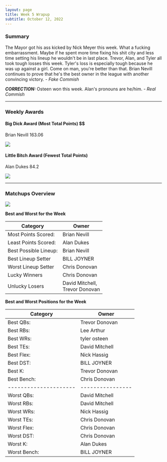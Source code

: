 ```yaml
---
layout: page
title: Week 5 Wrapup
subtitle: October 12, 2022
---
```


### Summary

The Mayor got his ass kicked by Nick Meyer this week. What a fucking embarrassment. Maybe if he spent more time fixing his shit city and less time setting his lineup he wouldn't be in last place. Trevor, Alan, and Tyler all took tough losses this week. Tyler's loss is especially tough because he was up against a girl. Come on man, you're better than that. Brian Nevill continues to prove that he's the best owner in the league with another convincing victory.
  *- Fake Commish*

***CORRECTION:*** Osteen won this week.  Alan's pronouns are he/him.
  *- Real Commish*

___

### Weekly Awards

#### Big Dick Award (Most Total Points) $$
Brian Nevill 163.06 

![](https://media3.giphy.com/media/l378egFh9ajHY0fUk/giphy.gif?cid=3aa7f812pxeg11b9nfdkbttbia3kqjepb6ocpygkb4o9vj6t&rid=giphy.gif&ct=g)

#### Little Bitch Award (Fewest Total Points)
Alan Dukes 84.2 

![](https://media4.giphy.com/media/kUxS0JU3ZYbKsUUMky/giphy.gif?cid=3aa7f812asv1m76rly5abxwhbwfi404el3esb5tjd49tc1yq&rid=giphy.gif&ct=g)


___

### Matchups Overview

![](../assets/img/week5_matchups.png)


**Best and Worst for the Week**


| Category              | Owner                               |
|-----------------------|-------------------------------------|
| Most Points Scored:   | Brian Nevill                        |
| Least Points Scored:  | Alan Dukes                          |
| Best Possible Lineup: | Brian Nevill                        |
| Best Lineup Setter    | BILL JOYNER                         |
| Worst Lineup Setter   | Chris Donovan                       |
| Lucky Winners         | Chris Donovan                       |
| Unlucky Losers        | David Mitchell,<br />Trevor Donovan |


**Best and Worst Positions for the Week**


| Category              | Owner            |
|-----------------------|------------------|
| Best QBs:             | Trevor  Donovan  |
| Best RBs:             | Lee Arthur       |
| Best WRs:             | tyler osteen     |
| Best TEs:             | David Mitchell   |
| Best Flex:            | Nick Hassig      |
| Best DST:             | BILL JOYNER      |
| Best K:               | Trevor  Donovan  |
| Best Bench:           | Chris Donovan    |
| --------------------- | ---------------- |
| Worst QBs:            | David Mitchell   |
| Worst RBs:            | David Mitchell   |
| Worst WRs:            | Nick Hassig      |
| Worst TEs:            | Chris Donovan    |
| Worst Flex:           | Chris Donovan    |
| Worst DST:            | Chris Donovan    |
| Worst K:              | Alan Dukes       |
| Worst Bench:          | BILL JOYNER      |


